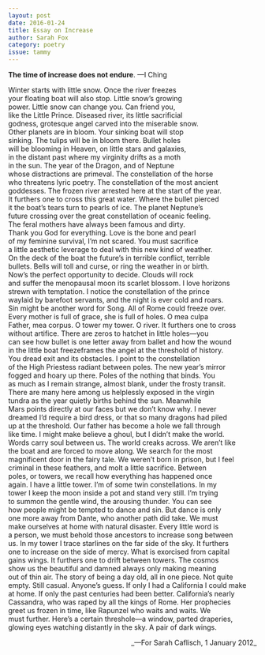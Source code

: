 ```yaml
---
layout: post 
date: 2016-01-24
title: Essay on Increase
author: Sarah Fox
category: poetry
issue: tammy
---
```

**The time of increase does not endure**. —I Ching

Winter starts with little snow. Once the river freezes  
your floating boat will also stop. Little snow’s growing  
power. Little snow can change you. Can friend you,  
like the Little Prince. Diseased river, its little sacrificial  
godness, grotesque angel carved into the miserable snow.  
Other planets are in bloom. Your sinking boat will stop  
sinking. The tulips will be in bloom there. Bullet holes  
will be blooming in Heaven, on little stars and galaxies,  
in the distant past where my virginity drifts as a moth  
in the sun. The year of the Dragon, and of Neptune  
whose distractions are primeval. The constellation of the horse  
who threatens lyric poetry. The constellation of the most ancient  
goddesses. The frozen river arrested here at the start of the year.  
It furthers one to cross this great water. Where the bullet pierced  
it the boat’s tears turn to pearls of ice. The planet Neptune’s  
future crossing over the great constellation of oceanic feeling.  
The feral mothers have always been famous and dirty.  
Thank you God for everything. Love is the bone and pearl  
of my feminine survival, I’m not scared. You must sacrifice  
a little aesthetic leverage to deal with this new kind of weather.  
On the deck of the boat the future’s in terrible conflict, terrible  
bullets. Bells will toll and curse, or ring the weather in or birth.  
Now’s the perfect opportunity to decide. Clouds will rock  
and suffer the menopausal moon its scarlet blossom. I love horizons  
strewn with temptation. I notice the constellation of the prince  
waylaid by barefoot servants, and the night is ever cold and roars.  
Sin might be another word for Song. All of Rome could freeze over.  
Every mother is full of grace, she is full of holes. O mea culpa  
Father, mea corpus. O tower my tower. O river. It furthers one to cross  
without artifice. There are zeros to hatchet in little holes—you  
can see how bullet is one letter away from ballet and how the wound  
in the little boat freezeframes the angel at the threshold of history.  
You dread exit and its obstacles. I point to the constellation  
of the High Priestess radiant between poles. The new year’s mirror  
fogged and hoary up there. Poles of the nothing that binds. You  
as much as I remain strange, almost blank, under the frosty transit.  
There are many here among us helplessly exposed in the virgin  
tundra as the year quietly births behind the sun. Meanwhile  
Mars points directly at our faces but we don’t know why. I never  
dreamed I’d require a bird dress, or that so many dragons had piled  
up at the threshold. Our father has become a hole we fall through  
like time. I might make believe a ghoul, but I didn’t make the world.  
Words carry soul between us. The world creaks across. We aren’t like  
the boat and are forced to move along. We search for the most  
magnificent door in the fairy tale. We weren’t born in prison, but I feel  
criminal in these feathers, and molt a little sacrifice. Between  
poles, or towers, we recall how everything has happened once  
again. I have a little tower. I’m of some twin constellations. In my  
tower I keep the moon inside a pot and stand very still. I’m trying  
to summon the gentle wind, the arousing thunder. You can see  
how people might be tempted to dance and sin. But dance is only  
one more away from Dante, who another path did take. We must  
make ourselves at home with natural disaster. Every little word is  
a person, we must behold those ancestors to increase song between  
us. In my tower I trace starlines on the far side of the sky. It furthers  
one to increase on the side of mercy. What is exorcised from capital  
gains wings. It furthers one to drift between towers. The cosmos  
show us the beautiful and damned always only making meaning  
out of thin air. The story of being a day old, all in one piece. Not quite  
empty. Still casual. Anyone’s guess. If only I had a California I could make  
at home. If only the past centuries had been better. California’s nearly  
Cassandra, who was raped by all the kings of Rome. Her prophecies  
greet us frozen in time, like Rapunzel who waits and waits. We  
must further. Here’s a certain threshole—a window, parted draperies,  
glowing eyes watching distantly in the sky. A pair of dark wings.

<div style="text-align: right;" markdown="1">
_—For Sarah Caflisch, 1 January 2012_
</div>